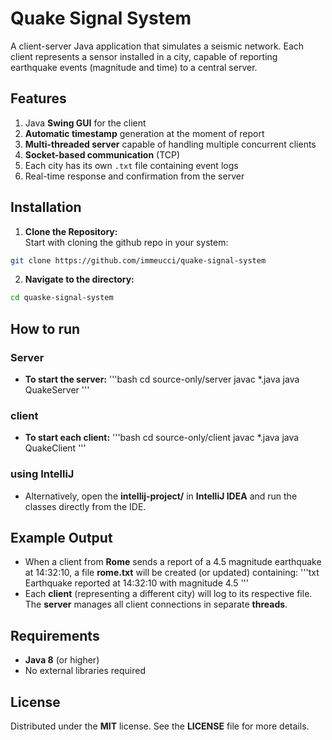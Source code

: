 # Quake Signal System 

A client-server Java application that simulates a seismic network. Each client represents a sensor installed in a city, capable of reporting earthquake events (magnitude and time) to a central server.


## Features

1. Java **Swing GUI** for the client
2. **Automatic timestamp** generation at the moment of report
3. **Multi-threaded server** capable of handling multiple concurrent clients
4. **Socket-based communication** (TCP)
5. Each city has its own `.txt` file containing event logs
6. Real-time response and confirmation from the server


## Installation
1. **Clone the Repository:**  
   Start with cloning the github repo in your system:
```bash
git clone https://github.com/immeucci/quake-signal-system
```
2. **Navigate to the directory:**
```bash
cd quaske-signal-system
```


## How to run

### Server

- **To start the server:**
'''bash
cd source-only/server
javac *.java
java QuakeServer
'''

### client

- **To start each client:**
'''bash
cd source-only/client
javac *.java
java QuakeClient
'''

### using IntelliJ

- Alternatively, open the **intellij-project/** in **IntelliJ IDEA** and run the classes directly from the IDE.


## Example Output

- When a client from **Rome** sends a report of a 4.5 magnitude earthquake at 14:32:10, a file **rome.txt** will be created (or updated) containing:
'''txt
Earthquake reported at 14:32:10 with magnitude 4.5
'''
- Each **client** (representing a different city) will log to its respective file. The **server** manages all client connections in separate **threads**.


## Requirements

- **Java 8** (or higher)
- No external libraries required


## License

Distributed under the **MIT** license. See the **LICENSE** file for more details.
